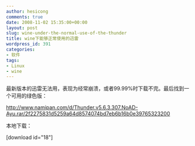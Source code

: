 ```yaml
---
author: hesicong
comments: true
date: 2008-11-02 15:35:00+00:00
layout: post
slug: wine-under-the-normal-use-of-the-thunder
title: wine下能够正常使用的迅雷
wordpress_id: 391
categories:
- 软件
tags:
- Linux
- wine
---
```


最新版本的迅雷无法用，表现为经常崩溃，或者99.99%时下载不完。最后找到一个可用的绿色版：

http://www.namipan.com/d/Thunder.v5.6.3.307.NoAD-Ayu.rar/2f2275831d5259a64d8574074bd7eb6b16b0e39765323200

本地下载：

[download id="18"]
